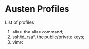 
Austen Profiles
===================


List of profiles

1. alias, the alias command;
2. ssh/id_rsa*, the public/private keys;
3. vimrc
